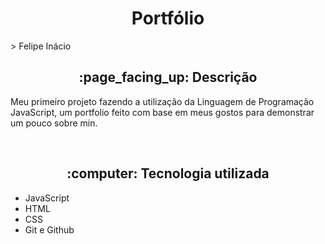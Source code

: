 <h1 align="center">Portfólio</h1>
> Felipe Inácio
<h2 align="center">:page_facing_up: Descrição</h2>
<p>Meu primeiro projeto fazendo a utilização da Linguagem de Programação JavaScript, um portfolio feito com base em meus gostos para demonstrar um pouco sobre min. </p>

<br>
<h2 align="center"> :computer: Tecnologia utilizada </h2>

- JavaScript
- HTML
- CSS
- Git e Github


